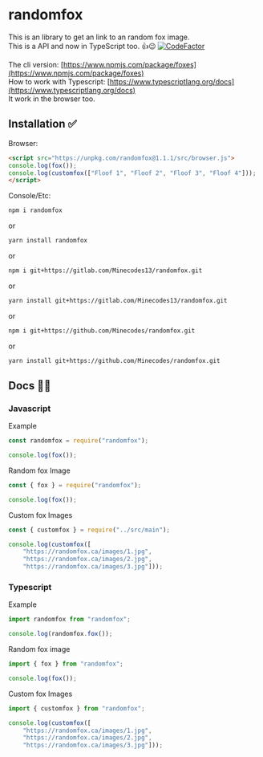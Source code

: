 # randomfox

This is an library to get an link to an random fox image.</br>
This is a API and now in TypeScript too. 👍😉 [![CodeFactor](https://www.codefactor.io/repository/github/minecodes/randomfox/badge)](https://www.codefactor.io/repository/github/minecodes/randomfox)

The cli version: [https://www.npmjs.com/package/foxes](https://www.npmjs.com/package/foxes)</br>
How to work with Typescript: [https://www.typescriptlang.org/docs](https://www.typescriptlang.org/docs)</br>
It work in the browser too.

## Installation ✅

Browser:
```html
<script src="https://unpkg.com/randomfox@1.1.1/src/browser.js">
console.log(fox());
console.log(customfox(["Floof 1", "Floof 2", "Floof 3", "Floof 4"]));
</script>
```

Console/Etc:

```bash
npm i randomfox
```

or

```bash
yarn install randomfox
```

or

```bash
npm i git+https://gitlab.com/Minecodes13/randomfox.git
```

or

```bash
yarn install git+https://gitlab.com/Minecodes13/randomfox.git
```

or

```bash
npm i git+https://github.com/Minecodes/randomfox.git
```

or

```bash
yarn install git+https://github.com/Minecodes/randomfox.git
```

## Docs 🧐🤓
### Javascript
Example

```javascript
const randomfox = require("randomfox");

console.log(fox());
```

Random fox Image

```javascript
const { fox } = require("randomfox");

console.log(fox());
```

Custom fox Images

```javascript
const { customfox } = require("../src/main");

console.log(customfox([
	"https://randomfox.ca/images/1.jpg",
	"https://randomfox.ca/images/2.jpg",
	"https://randomfox.ca/images/3.jpg"]));
```

### Typescript

Example

```typescript
import randomfox from "randomfox";

console.log(randomfox.fox());
```

Random fox image

```typescript
import { fox } from "randomfox";

console.log(fox());
```

Custom fox Images

```typescript
import { customfox } from "randomfox";

console.log(customfox([
	"https://randomfox.ca/images/1.jpg",
	"https://randomfox.ca/images/2.jpg",
	"https://randomfox.ca/images/3.jpg"]));
```
